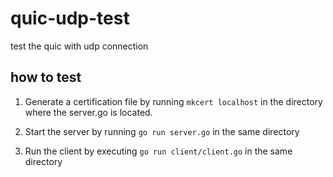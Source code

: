 # quic-udp-test
test the quic with udp connection 

## how to test

1. Generate a certification file by running `mkcert localhost` in the directory where the server.go is located.

2. Start the server by running `go run server.go` in the same directory

3. Run the client by executing `go run client/client.go` in the same directory